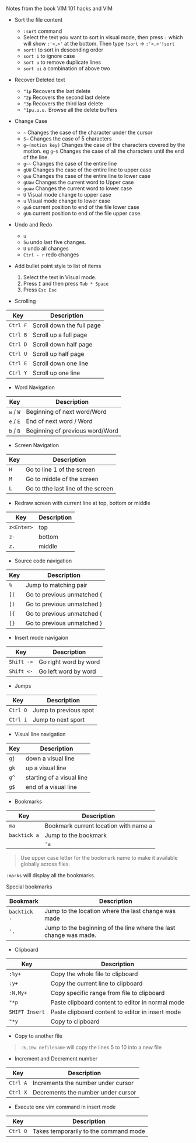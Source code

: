 Notes from the book VIM 101 hacks and VIM 

- Sort the file content
	- `:sort` command
	- Select the text you want to sort in visual mode, then press `:`  which will show `:'<,>'`  at the bottom. Then type `!sort` -> `:'<,>'!sort`
	- `sort!` to sort in descending order
	- `sort i` to ignore case
	- `sort u` to remove duplicate lines
	- `sort ui`  a combination of above two
	
- Recover Deleted text
	- `"1p`  Recovers the last delete
	- `"2p`  Recovers the second last delete
	- `"3p`  Recovers the third last delete
	- `"1pu.u.u.`  Browse all the delete buffers 

- Change Case
	- `~`  Changes the case of the character under the cursor
	- `5~` Changes the case of 5 characters
	- `g~(motion key)` Changes the case of the characters covered by the motion. eg `g~$` Changes the case of all the characters until the end of the line.
	- `g~~` Changes the case of the entire line
	- `gUU` Changes the case of the entire line to upper case
	- `guu` Changes the case of the entire line to lower case
	- `gUaw` Changes the current word to Upper case
	- `guaw` Changes the current word to lower case
	- `U` Visual mode change to upper case
	- `u` Visual mode change to lower case
	- `guG` current position to end of the file lower case
	- `gUG` current position to end of the file upper case.

-  Undo and Redo
	- `u`
	- `5u` undo last five changes. 
	- `U` undo all changes
	- `Ctrl - r`  redo changes

- Add bullet point style to list of items
	1. Select the text in Visual mode. 
	2. Press `I`  and then press `Tab * Space`
	3. Press `Esc Esc`

- Scrolling 

| Key       |       Description|
|---          | ---|
| `Ctrl F`  | Scroll down the full page |
| `Ctrl B`  | Scroll up a full page |
| `Ctrl D`  | Scroll down half page |
| `Ctrl U`  | Scroll up half page |
| `Ctrl E`  | Scroll down one line |
| `Ctrl Y`  | Scroll up one line | 

- Word Navigation 

|  Key | Description |
| --- | --- |
| `w`  / `W` | Beginning of next word/Word | 
| `e`  / `E` | End of next word / Word |
| `b`  / `B` | Beginning of previous word/Word |

- Screen Navigation 

| Key | Description | 
| --- | --- |
| `H`  | Go to line 1 of the screen | 
| `M`  | Go to  middle of the screen | 
| `L`  | Go to tthe last line of the screen | 

- Redraw screen with current line at top, bottom or middle

| Key | Description |
| --- | --- | 
| `z<Enter>` | top |
| `z-` | bottom |
| `z.` | middle | 

- Source code navigation

| Key | Description |
|---| ---|
| `%` | Jump to matching pair |
| `[(` | Go to previous unmatched ( |
| `[)` | Go to previous unmatched ) |
| `[{` | Go to previous unmatched { |
| `[}` | Go to previous unmatched } |

- Insert mode navigaion 

| Key | Description |
| --- | --- |
| `Shift ->`  | Go right word by word |
| `Shift <-`  | Go left word by word |

- Jumps

| Key | Description |
| --- | --- |
| `Ctrl O` | Jump to previous spot | 
| `Ctrl i` | Jump to next sport |

- Visual line navigation

| Key | Description |
| --- | --- |
| `gj` | down a visual line | 
| `gk` | up a visual line | 
| `g^` | starting of a visual line |
| `g$` | end of a visual line |

- Bookmarks 

| Key | Description |
| --- | --- |
| `ma` | Bookmark current location with name a |
| `backtick a`  | Jump to the bookmark | 
	| `'a` | Jump to the beginning of the line with the bookmark a | 

> Use upper case letter for the bookmark name to make it available globally across files.

`:marks`   will display all the bookmarks.

Special bookmarks

| Bookmark | Description |
|--- | --- |
| `backtick .` | Jump to the location where the last change was made |
| `'.`  | Jump to the beginning of the line where the last change was made. |


- Clipboard

| Key | Description |
| --- | --- |
|`:%y+` | Copy the whole file to clipboard |
| `:y+` | Copy the current line to clipboard |
| `:N,My+` | Copy specific range from file to clipboard |
| `"*p` | Paste clipboard content to editor in normal mode |
| `SHIFT Insert` | Paste clipboard content to editor in insert mode |
| `"*y`  | Copy to clipboard |

- Copy to another file 

> `:5,10w nefilename` will copy the lines 5 to 10 into a new file

- Increment and Decrement number

| Key | Description |
| --- | --- |
| `Ctrl A`  | Increments the number under cursor |
| `Ctrl X`  | Decrements the number under cursor |

- Execute one vim command in insert mode

| Key | Description |
| --- | --- |
| `Ctrl O` | Takes temporarily to the command mode | 

